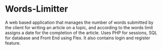 # Words-Limitter
A web based application that manages the number of words submitted by the client for writing an article on a topic, and according to the words limit assigns a date for the completion of the article. Uses PHP for sessions, SQL for database and Front End using Flex.
It also contains login and register feature.
